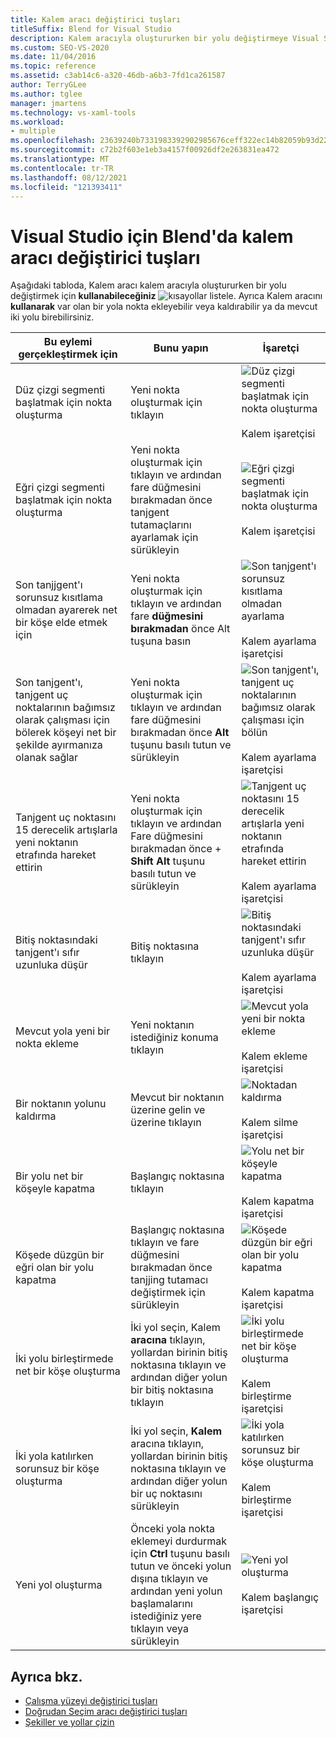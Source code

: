 ```yaml
---
title: Kalem aracı değiştirici tuşları
titleSuffix: Blend for Visual Studio
description: Kalem aracıyla oluştururken bir yolu değiştirmeye Visual Studio için Blend komutlarına erişen komutlarda Kalem aracı değiştirici anahtarları hakkında bilgi edinebilirsiniz.
ms.custom: SEO-VS-2020
ms.date: 11/04/2016
ms.topic: reference
ms.assetid: c3ab14c6-a320-46db-a6b3-7fd1ca261587
author: TerryGLee
ms.author: tglee
manager: jmartens
ms.technology: vs-xaml-tools
ms.workload:
- multiple
ms.openlocfilehash: 23639240b7331983392902985676ceff322ec14b82059b93d221abb98c0d956d
ms.sourcegitcommit: c72b2f603e1eb3a4157f00926df2e263831ea472
ms.translationtype: MT
ms.contentlocale: tr-TR
ms.lasthandoff: 08/12/2021
ms.locfileid: "121393411"
---
```

# <a name="pen-tool-modifier-keys-in-blend-for-visual-studio"></a>Visual Studio için Blend'da kalem aracı değiştirici tuşları

Aşağıdaki tabloda, Kalem aracı kalem aracıyla oluştururken bir yolu değiştirmek için **kullanabileceğiniz** ![ kısayollar listele. ](../designers/media/d514358f-185a-412f-a55d-36633b25dc8a.png) Ayrıca Kalem aracını **kullanarak** var olan bir yola nokta ekleyebilir veya kaldırabilir ya da mevcut iki yolu birebilirsiniz.

|Bu eylemi gerçekleştirmek için|Bunu yapın|İşaretçi|
| - |-------------|-------------|
|Düz çizgi segmenti başlatmak için nokta oluşturma|Yeni nokta oluşturmak için tıklayın|![Düz çizgi segmenti başlatmak için nokta oluşturma](../designers/media/0bfb1b71-80ac-4ad4-aed8-40e09f8b7ab8.png)<br /><br /> Kalem işaretçisi|
|Eğri çizgi segmenti başlatmak için nokta oluşturma|Yeni nokta oluşturmak için tıklayın ve ardından fare düğmesini bırakmadan önce tanjgent tutamaçlarını ayarlamak için sürükleyin|![Eğri çizgi segmenti başlatmak için nokta oluşturma](../designers/media/0bfb1b71-80ac-4ad4-aed8-40e09f8b7ab8.png)<br /><br /> Kalem işaretçisi|
|Son tanjjgent'ı sorunsuz kısıtlama olmadan ayarerek net bir köşe elde etmek için|Yeni nokta oluşturmak için tıklayın ve ardından fare **düğmesini bırakmadan** önce Alt tuşuna basın|![Son tanjgent'ı sorunsuz kısıtlama olmadan ayarlama](../designers/media/317e5475-b70c-489f-9477-110a98639ade.png)<br /><br /> Kalem ayarlama işaretçisi|
|Son tanjgent'ı, tanjgent uç noktalarının bağımsız olarak çalışması için bölerek köşeyi net bir şekilde ayırmanıza olanak sağlar|Yeni nokta oluşturmak için tıklayın ve ardından fare düğmesini bırakmadan önce **Alt** tuşunu basılı tutun ve sürükleyin|![Son tanjgent'ı, tanjgent uç noktalarının bağımsız olarak çalışması için bölün](../designers/media/317e5475-b70c-489f-9477-110a98639ade.png)<br /><br /> Kalem ayarlama işaretçisi|
|Tanjgent uç noktasını 15 derecelik artışlarla yeni noktanın etrafında hareket ettirin|Yeni nokta oluşturmak için tıklayın ve ardından Fare düğmesini bırakmadan önce + **Shift Alt** tuşunu basılı tutun ve sürükleyin|![Tanjgent uç noktasını 15 derecelik artışlarla yeni noktanın etrafında hareket ettirin](../designers/media/317e5475-b70c-489f-9477-110a98639ade.png)<br /><br /> Kalem ayarlama işaretçisi|
|Bitiş noktasındaki tanjgent'ı sıfır uzunluka düşür|Bitiş noktasına tıklayın|![Bitiş noktasındaki tanjgent'ı sıfır uzunluka düşür](../designers/media/317e5475-b70c-489f-9477-110a98639ade.png)<br /><br /> Kalem ayarlama işaretçisi|
|Mevcut yola yeni bir nokta ekleme|Yeni noktanın istediğiniz konuma tıklayın|![Mevcut yola yeni bir nokta ekleme](../designers/media/b004ad5a-33a4-46ae-81c0-20be0d819332.png)<br /><br /> Kalem ekleme işaretçisi|
|Bir noktanın yolunu kaldırma|Mevcut bir noktanın üzerine gelin ve üzerine tıklayın|![Noktadan kaldırma](../designers/media/08a64b78-f3df-4730-8169-c56b5631b071.png)<br /><br /> Kalem silme işaretçisi|
|Bir yolu net bir köşeyle kapatma|Başlangıç noktasına tıklayın|![Yolu net bir köşeyle kapatma](../designers/media/a12fd3b4-a553-4762-b01c-c35efa594362.png)<br /><br /> Kalem kapatma işaretçisi|
|Köşede düzgün bir eğri olan bir yolu kapatma|Başlangıç noktasına tıklayın ve fare düğmesini bırakmadan önce tanjjing tutamacı değiştirmek için sürükleyin|![Köşede düzgün bir eğri olan bir yolu kapatma](../designers/media/a12fd3b4-a553-4762-b01c-c35efa594362.png)<br /><br /> Kalem kapatma işaretçisi|
|İki yolu birleştirmede net bir köşe oluşturma|İki yol seçin, Kalem **aracına** tıklayın, yollardan birinin bitiş noktasına tıklayın ve ardından diğer yolun bir bitiş noktasına tıklayın|![İki yolu birleştirmede net bir köşe oluşturma](../designers/media/bd12dfa4-112e-4f37-9765-3479e6b69894.png)<br /><br /> Kalem birleştirme işaretçisi|
|İki yola katılırken sorunsuz bir köşe oluşturma|İki yol seçin, **Kalem** aracına tıklayın, yollardan birinin bitiş noktasına tıklayın ve ardından diğer yolun bir uç noktasını sürükleyin|![İki yola katılırken sorunsuz bir köşe oluşturma](../designers/media/bd12dfa4-112e-4f37-9765-3479e6b69894.png)<br /><br /> Kalem birleştirme işaretçisi|
|Yeni yol oluşturma|Önceki yola nokta eklemeyi durdurmak için **Ctrl** tuşunu basılı tutun ve önceki yolun dışına tıklayın ve ardından yeni yolun başlamalarını istediğiniz yere tıklayın veya sürükleyin|![Yeni yol oluşturma](../designers/media/69758176-5f53-465b-808c-f13fd1a0b3f2.png)<br /><br /> Kalem başlangıç işaretçisi|

## <a name="see-also"></a>Ayrıca bkz.

- [Çalışma yüzeyi değiştirici tuşları](artboard-modifier-keys-in-blend.md)
- [Doğrudan Seçim aracı değiştirici tuşları](direct-selection-tool-modifier-keys-in-blend.md)
- [Şekiller ve yollar çizin](draw-shapes-and-paths.md)